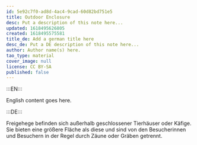 ```yaml
---
id: 5e92c7f0-ad8d-4ac4-9cad-60d82bd751e5
title: Outdoor Enclosure
desc: Put a description of this note here...
updated: 1618495626805
created: 1618495575581
title_de: Add a german title here
desc_de: Put a DE description of this note here...
author: Author name(s) here.
tao_type: material
cover_image: null
license: CC BY-SA
published: false
---
```


:::EN:::

English content goes here.

:::DE:::

Freigehege befinden sich außerhalb geschlossener Tierhäuser oder Käfige. Sie bieten eine größere Fläche als diese und sind von den Besucherinnen und Besuchern in der Regel durch Zäune oder Gräben getrennt.